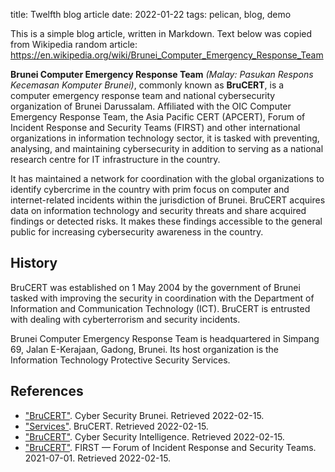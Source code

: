title: Twelfth blog article
date: 2022-01-22
tags: pelican, blog, demo

This is a simple blog article, written in Markdown. Text below was copied from
Wikipedia random article: <https://en.wikipedia.org/wiki/Brunei_Computer_Emergency_Response_Team>

**Brunei Computer Emergency Response Team** *(Malay: Pasukan Respons Kecemasan
Komputer Brunei)*, commonly known as **BruCERT**, is a computer emergency response
team and national cybersecurity organization of Brunei Darussalam. Affiliated
with the OIC Computer Emergency Response Team, the Asia Pacific CERT (APCERT),
Forum of Incident Response and Security Teams (FIRST) and other international
organizations in information technology sector, it is tasked with preventing,
analysing, and maintaining cybersecurity in addition to serving as a national
research centre for IT infrastructure in the country.

It has maintained a network for coordination with the global organizations to
identify cybercrime in the country with prim focus on computer and
internet-related incidents within the jurisdiction of Brunei. BruCERT acquires
data on information technology and security threats and share acquired
findings or detected risks. It makes these findings accessible to the general
public for increasing cybersecurity awareness in the country.

## History

BruCERT was established on 1 May 2004 by the government of Brunei tasked with
improving the security in coordination with the Department of Information and
Communication Technology (ICT). BruCERT is entrusted with dealing with
cyberterrorism and security incidents.

Brunei Computer Emergency Response Team is headquartered in Simpang 69, Jalan
E-Kerajaan, Gadong, Brunei. Its host organization is the Information
Technology Protective Security Services.

## References

- ["BruCERT"][1]. Cyber Security Brunei. Retrieved 2022-02-15.
- ["Services"][2]. BruCERT. Retrieved 2022-02-15.
- ["BruCERT"][3]. Cyber Security Intelligence. Retrieved 2022-02-15.
- ["BruCERT"][4]. FIRST — Forum of Incident Response and Security Teams. 2021-07-01. Retrieved 2022-02-15.

[1]: https://www.csb.gov.bn/brucert
[2]: https://www.brucert.org.bn/services
[3]: https://www.cybersecurityintelligence.com/brucert-1920.html
[4]: https://www.first.org/members/teams/brucert
